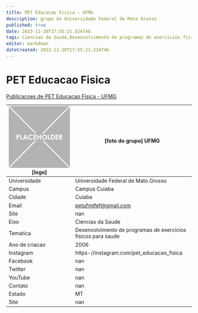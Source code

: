 ```yaml
---
title: PET Educacao Fisica - UFMG
description: grupo da Universidade Federal de Mato Grosso
published: true
date: 2023-11-30T17:55:21.524746
tags: Ciencias da Saude,Desenvolvimento de programas de exercicios fisicos para saude
editor: markdown
dateCreated: 2023-11-30T17:55:21.524746
---
```


# PET Educacao Fisica

[Publicacoes de PET Educacao Fisica - UFMG](/atividade/243PETEducacaoFisicaUFMG/feed.md)

| ![placeholder.png](/placeholder.png) [logo] | [foto do grupo] UFMG         |
| ------------------------------------------- | ------------------------------------------------- |
| Universidade                                | Universidade Federal de Mato Grosso      |
| Campus                                      | Campus Cuiaba            |
| Cidade                                      | Cuiaba             |
| Email                                       | petufmtfef@gmail.com             |
| Site                                        | nan              |
| Eixo                                        | Ciencias da Saude              |
| Tematica                                    | Desenvolvimento de programas de exercicios fisicos para saude          |
| Ano de criacao                              | 2006        |
| Instagram                                   | https-//instagram.com/pet_educacao_fisica         |
| Facebook                                    | nan          |
| Twitter                                     | nan           |
| YouTube                                     | nan           |
| Contato                                     | nan         |
| Estado                                      |  MT            |
| Site                                        | nan |
